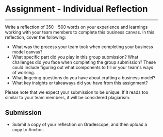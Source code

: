 # Assignment - Individual Reflection

---

Write a reflection of 350 - 500 words on your experience and learnings working with your team members to complete this business canvas. In this reflection, cover the following:

- What was the process your team took when completing your business model canvas?
- What specific part did you play in this group submission?
What challenges did you face when completing the group submission? These could include figuring out what components to fill or your team's ways of working.
- What lingering questions do you have about crafting a business model?
- What key insights or takeaways did you have from this assignment?

Please note that we expect your submission to be unique. If it reads too similar to your team members, it will be considered plagiarism.

## Submission

- Submit a copy of your reflection on Gradescope, and then upload a copy to Anchor.
